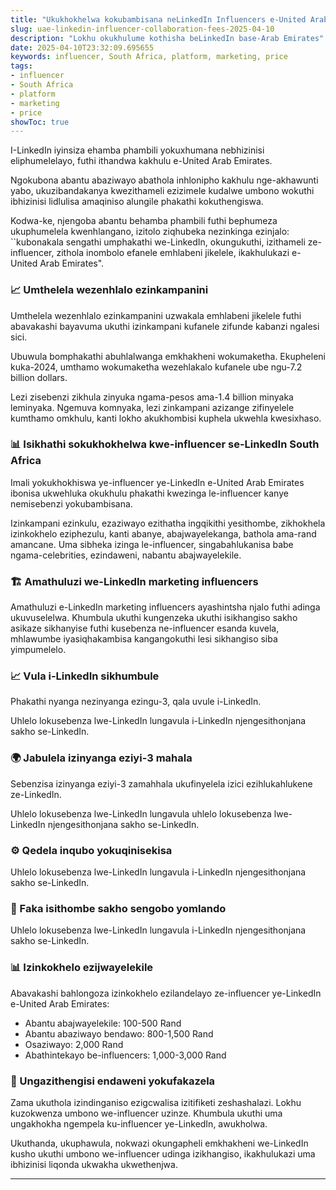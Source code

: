 ```yaml
---
title: "Ukukhokhelwa kokubambisana neLinkedIn Influencers e-United Arab Emirates"
slug: uae-linkedin-influencer-collaboration-fees-2025-04-10
description: "Lokhu okukhulume kothisha beLinkedIn base-Arab Emirates"
date: 2025-04-10T23:32:09.695655
keywords: influencer, South Africa, platform, marketing, price
tags:
- influencer
- South Africa
- platform
- marketing
- price
showToc: true
---
```


I-LinkedIn iyinsiza ehamba phambili yokuxhumana nebhizinisi eliphumelelayo, futhi ithandwa kakhulu e-United Arab Emirates.

Ngokubona abantu abaziwayo abathola inhlonipho kakhulu nge-akhawunti yabo, ukuzibandakanya kwezithameli ezizimele kudalwe umbono wokuthi ibhizinisi lidlulisa amaqiniso alungile phakathi kokuthengiswa.

Kodwa-ke, njengoba abantu behamba phambili futhi bephumeza ukuphumelela kwenhlangano, izitolo ziqhubeka nezinkinga ezinjalo:   ``kubonakala sengathi umphakathi we-LinkedIn, okungukuthi, izithameli ze-influencer, zithola inombolo efanele emhlabeni jikelele, ikakhulukazi e-United Arab Emirates".

### 📈 Umthelela wezenhlalo ezinkampanini

Umthelela wezenhlalo ezinkampanini uzwakala emhlabeni jikelele futhi abavakashi bayavuma ukuthi izinkampani kufanele zifunde kabanzi ngalesi sici.

Ubuwula bomphakathi abuhlalwanga emkhakheni wokumaketha. Ekupheleni kuka-2024, umthamo wokumaketha wezehlakalo kufanele ube ngu-7.2 billion dollars.

Lezi zisebenzi zikhula zinyuka ngama-pesos ama-1.4 billion minyaka leminyaka. Ngemuva komnyaka, lezi zinkampani azizange zifinyelele kumthamo omkhulu, kanti lokho akukhombisi kuphela ukwehla kwesixhaso.



### 📊 Isikhathi sokukhokhelwa kwe-influencer se-LinkedIn South Africa

Imali yokukhokhiswa ye-influencer ye-LinkedIn e-United Arab Emirates ibonisa ukwehluka okukhulu phakathi kwezinga le-influencer kanye nemisebenzi yokubambisana.

Izinkampani ezinkulu, ezaziwayo ezithatha ingqikithi yesithombe, zikhokhela izinkokhelo eziphezulu, kanti abanye, abajwayelekanga, bathola ama-rand amancane. Uma sibheka izinga le-influencer, singabahlukanisa babe ngama-celebrities, ezindaweni, nabantu abajwayelekile.

### 🏗️ Amathuluzi we-LinkedIn marketing influencers

Amathuluzi e-LinkedIn marketing influencers ayashintsha njalo futhi adinga ukuvuselelwa. Khumbula ukuthi kungenzeka ukuthi isikhangiso sakho asikaze sikhanyise futhi kusebenza ne-influencer esanda kuvela, mhlawumbe iyasiqhakambisa kangangokuthi lesi sikhangiso siba yimpumelelo.


### 📈 Vula i-LinkedIn sikhumbule
Phakathi nyanga nezinyanga ezingu-3, qala uvule i-LinkedIn.

Uhlelo lokusebenza lwe-LinkedIn lungavula i-LinkedIn njengesithonjana sakho se-LinkedIn.


### 🌍 Jabulela izinyanga eziyi-3 mahala
Sebenzisa izinyanga eziyi-3 zamahhala ukufinyelela izici ezihlukahlukene ze-LinkedIn.

Uhlelo lokusebenza lwe-LinkedIn lungavula uhlelo lokusebenza lwe-LinkedIn njengesithonjana sakho se-LinkedIn.


### ⚙️ Qedela inqubo yokuqinisekisa
Uhlelo lokusebenza lwe-LinkedIn lungavula i-LinkedIn njengesithonjana sakho se-LinkedIn.


### 💼 Faka isithombe sakho sengobo yomlando
Uhlelo lokusebenza lwe-LinkedIn lungavula i-LinkedIn njengesithonjana sakho se-LinkedIn.


### 📊 Izinkokhelo ezijwayelekile
Abavakashi bahlongoza izinkokhelo ezilandelayo ze-influencer ye-LinkedIn e-United Arab Emirates:

- Abantu abajwayelekile: 100-500 Rand
- Abantu abaziwayo bendawo: 800-1,500 Rand
- Osaziwayo: 2,000 Rand 
- Abathintekayo be-influencers: 1,000-3,000 Rand



### 🚨 Ungazithengisi endaweni yokufakazela
Zama ukuthola izindinganiso ezigcwalisa izitifiketi zeshashalazi. Lokhu kuzokwenza umbono we-influencer uzinze. Khumbula ukuthi uma ungakhokha ngempela ku-influencer ye-LinkedIn, awukholwa.

Ukuthanda, ukuphawula, nokwazi okungapheli emkhakheni we-LinkedIn kusho ukuthi umbono we-influencer udinga izikhangiso, ikakhulukazi uma ibhizinisi liqonda ukwakha ukwethenjwa. 

---